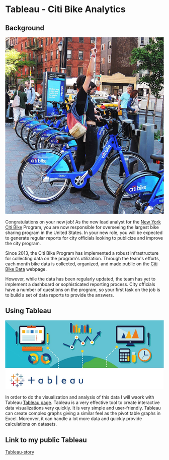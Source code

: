 # Tableau - Citi Bike Analytics

## Background

![Citi-Bikes](Images/citi-bike-station-bikes.jpg)

Congratulations on your new job! As the new lead analyst for the [New York Citi Bike](https://en.wikipedia.org/wiki/Citi_Bike) Program, you are now responsible for overseeing the largest bike sharing program in the United States. In your new role, you will be expected to generate regular reports for city officials looking to publicize and improve the city program.

Since 2013, the Citi Bike Program has implemented a robust infrastructure for collecting data on the program's utilization. Through the team's efforts, each month bike data is collected, organized, and made public on the [Citi Bike Data](https://www.citibikenyc.com/system-data) webpage.

However, while the data has been regularly updated, the team has yet to implement a dashboard or sophisticated reporting process. City officials have a number of questions on the program, so your first task on the job is to build a set of data reports to provide the answers.

## Using Tableau
![Tableau-jpg](Images/Tableau-Server-1.jpg)

In order to do the visualization and analysis of this data I will waork with Tableau [Tableau page](https://www.tableau.com/).
Tableau is a very effective tool to create interactive data visualizations very quickly. It is very simple and user-friendly. Tableau can create complex graphs giving a similar feel as the pivot table graphs in Excel. Moreover, it can handle a lot more data and quickly provide calculations on datasets.

## Link to my public Tableau

[Tableau-story](https://public.tableau.com/views/CitiBikeAnalytics_16217385864140/Story1?:language=en&:display_count=y&publish=yes&:origin=viz_share_link)
